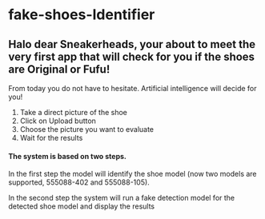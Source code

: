 # fake-shoes-Identifier

## Halo dear Sneakerheads, your about to meet the very first app that will check for you if the shoes are Original or Fufu!

From today you do not have to hesitate. Artificial intelligence will decide for you!


1. Take a direct picture of the shoe
2. Click on Upload button
3. Choose the picture you want to evaluate 
4. Wait for the results


#### The system is based on two steps. 

In the first step the model will identify the shoe model (now two models are supported, 555088-402 and 555088-105).

In the second step the system will run a fake detection model for the detected shoe model and display the results
